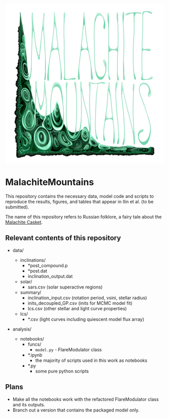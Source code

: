 ![Malachite Mountains](mm_hl.png)

# MalachiteMountains

This repository contains the necessary data, model code and scripts to reproduce the results, figures, and tables that appear in Ilin et al. (to be submitted).

The name of this repository refers to Russian folklore, a fairy tale about the [Malachite Casket](https://en.wikipedia.org/wiki/The_Malachite_Casket_(fairy_tale)).

## Relevant contents of this repository

- data/
  - inclinations/
    - *post_compound.p
    - *post.dat
    - inclination_output.dat
  - solar/
    - sars.csv (solar superactive regions)
  - summary/
    - inclination_input.csv (rotation period, vsini, stellar radius)
    - inits\_decoupled\_GP.csv (inits for MCMC model fit)
    - lcs.csv (other stellar and light curve properties)
  - lcs/
    - *.csv (light curves including quiescent model flux array)

- analysis/
  - notebooks/
    - funcs/
        - `model.py` - FlareModulator class
    - *.ipynb
        - the majority of scripts used in this work as notebooks
    - *.py
        - some pure python scripts
    
## Plans


- Make all the notebooks work with the refactored FlareModulator class and its outputs.
- Branch out a version that contains the packaged model only.
